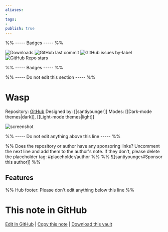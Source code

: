 ```yaml
---
aliases:
- 
tags: 
- 
publish: true
---
```


%% ----- Badges ----- %%

![Downloads](https://img.shields.io/badge/downloads-51797-573E7A?style=for-the-badge&logo=)
![GitHub last commit](https://img.shields.io/github/last-commit/santiyounger/Wasp-Obsidian-Theme?color=573E7A&label=last%20update&logo=github&style=for-the-badge)
![GitHub issues by-label](https://img.shields.io/github/issues/santiyounger/Wasp-Obsidian-Theme/help%20wanted?color=573E7A&logo=github&style=for-the-badge) 
![GitHub Repo stars](https://img.shields.io/github/stars/santiyounger/Wasp-Obsidian-Theme?color=573E7A&logo=github&style=for-the-badge)

%% ----- Badges ----- %%

%% ----- Do not edit this section ----- %%

# Wasp

Repository: [GitHub](https://github.com/santiyounger/Wasp-Obsidian-Theme)
Designed by: [[santiyounger]]
Modes: [[Dark-mode themes|dark]], [[Light-mode themes|light]]



![screenshot](https://github.com/santiyounger/Wasp-Obsidian-Theme/raw/main/img/wasp-dark.png)

%% ----- Do not edit anything above this line ----- %% 

%% Does the repository or author have any sponsoring links? Uncomment the next line and add them to the author's note. If they don't, please delete the placeholder tag: #placeholder/author %%
%% ![[santiyounger#Sponsor this author]] %%


## Features



%% Hub footer: Please don't edit anything below this line %%

# This note in GitHub

<span class="git-footer">[Edit In GitHub](https://github.dev/obsidian-community/obsidian-hub/blob/main/02%20-%20Community%20Expansions/02.05%20All%20Community%20Expansions/Themes/Wasp.md "git-hub-edit-note") | [Copy this note](https://raw.githubusercontent.com/obsidian-community/obsidian-hub/main/02%20-%20Community%20Expansions/02.05%20All%20Community%20Expansions/Themes/Wasp.md "git-hub-copy-note") | [Download this vault](https://github.com/obsidian-community/obsidian-hub/archive/refs/heads/main.zip "git-hub-download-vault") </span>
